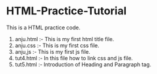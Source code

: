 # HTML-Practice-Tutorial
This is a HTML practice code.

1. anju.html :- This is my first html title file.
2. anju.css :- This is my first css file.
3. anju,js :- This is my first js file.
4. tut4.html :- In this file how to link css and js file.
5. tut5.html :- Introduction of Heading and Paragraph tag.
